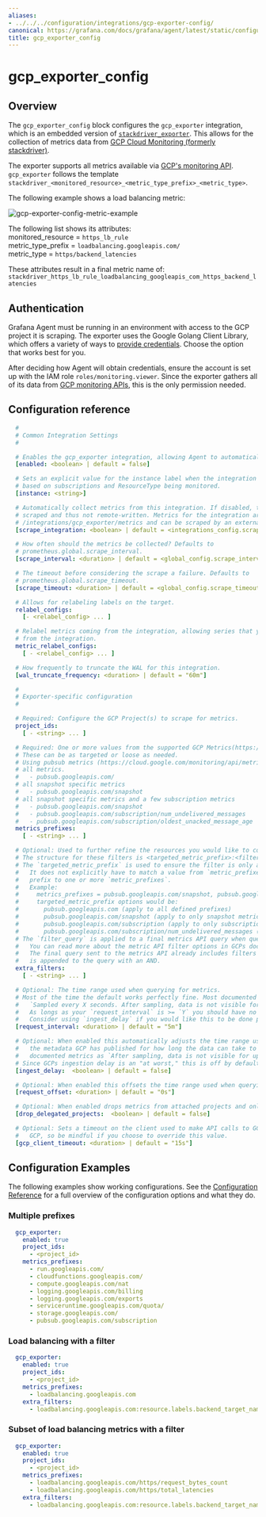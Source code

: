 ```yaml
---
aliases:
- ../../../configuration/integrations/gcp-exporter-config/
canonical: https://grafana.com/docs/grafana/agent/latest/static/configuration/integrations/gcp-exporter-config/
title: gcp_exporter_config
---
```


# gcp_exporter_config

## Overview
The `gcp_exporter_config` block configures the `gcp_exporter` integration, which is an embedded version of
[`stackdriver_exporter`](https://github.com/prometheus-community/stackdriver_exporter). This allows for the collection of
metrics data from [GCP Cloud Monitoring (formerly stackdriver)](https://cloud.google.com/monitoring/docs).

The exporter supports all metrics available via [GCP's monitoring API](https://cloud.google.com/monitoring/api/metrics_gcp). `gcp_exporter` follows the template `stackdriver_<monitored_resource>_<metric_type_prefix>_<metric_type>`.

The following example shows a load balancing metric:

![gcp-exporter-config-metric-example](https://grafana.com/media/docs/agent/gcp-exporter-config-metric-example.png)

The following list shows its attributes: \
monitored_resource = `https_lb_rule`\
metric_type_prefix = `loadbalancing.googleapis.com/`\
metric_type = `https/backend_latencies`

These attributes result in a final metric name of:
`stackdriver_https_lb_rule_loadbalancing_googleapis_com_https_backend_latencies`

## Authentication

Grafana Agent must be running in an environment with access to the GCP project it is scraping. The exporter
uses the Google Golang Client Library, which offers a variety of ways to [provide credentials](https://developers.google.com/identity/protocols/application-default-credentials). Choose the option that works best for you.

After deciding how Agent will obtain credentials, ensure the account is set up with the IAM role `roles/monitoring.viewer`.
Since the exporter gathers all of its data from [GCP monitoring APIs](https://cloud.google.com/monitoring/api/v3), this is the only permission needed.

## Configuration reference

```yaml
  #
  # Common Integration Settings
  #

  # Enables the gcp_exporter integration, allowing Agent to automatically collect metrics or expose gcp metrics.
  [enabled: <boolean> | default = false]

  # Sets an explicit value for the instance label when the integration is self-scraped. Default is
  # based on subscriptions and ResourceType being monitored.
  [instance: <string>]

  # Automatically collect metrics from this integration. If disabled, the exporter integration is run but not
  # scraped and thus not remote-written. Metrics for the integration are exposed at
  # /integrations/gcp_exporter/metrics and can be scraped by an external process.
  [scrape_integration: <boolean> | default = <integrations_config.scrape_integrations>]

  # How often should the metrics be collected? Defaults to
  # prometheus.global.scrape_interval.
  [scrape_interval: <duration> | default = <global_config.scrape_interval>]

  # The timeout before considering the scrape a failure. Defaults to
  # prometheus.global.scrape_timeout.
  [scrape_timeout: <duration> | default = <global_config.scrape_timeout>]

  # Allows for relabeling labels on the target.
  relabel_configs:
    [- <relabel_config> ... ]

  # Relabel metrics coming from the integration, allowing series that you don't care about to be dropped
  # from the integration.
  metric_relabel_configs:
    [ - <relabel_config> ... ]

  # How frequently to truncate the WAL for this integration.
  [wal_truncate_frequency: <duration> | default = "60m"]

  #
  # Exporter-specific configuration
  #

  # Required: Configure the GCP Project(s) to scrape for metrics.
  project_ids:
    [ - <string> ... ]

  # Required: One or more values from the supported GCP Metrics(https://cloud.google.com/monitoring/api/metrics_gcp).
  # These can be as targeted or loose as needed.
  # Using pubsub metrics (https://cloud.google.com/monitoring/api/metrics_gcp#gcp-pubsub) as an example
  # all metrics.
  #   - pubsub.googleapis.com/
  # all snapshot specific metrics
  #   - pubsub.googleapis.com/snapshot
  # all snapshot specific metrics and a few subscription metrics
  #   - pubsub.googleapis.com/snapshot
  #   - pubsub.googleapis.com/subscription/num_undelivered_messages
  #   - pubsub.googleapis.com/subscription/oldest_unacked_message_age
  metrics_prefixes:
    [ - <string> ... ]

  # Optional: Used to further refine the resources you would like to collect metrics from.
  # The structure for these filters is <targeted_metric_prefix>:<filter_query>.
  # The `targeted_metric_prefix` is used to ensure the filter is only applied to the metric_prefix(es) where it makes sense.
  #   It does not explicitly have to match a value from `metric_prefixes` but the `targeted_metric_prefix` must be at least a
  #   prefix to one or more `metric_prefixes`.
  #   Example:
  #     metrics_prefixes = pubsub.googleapis.com/snapshot, pubsub.googleapis.com/subscription/num_undelivered_messages
  #     targeted_metric_prefix options would be:
  #       pubsub.googleapis.com (apply to all defined prefixes)
  #       pubsub.googleapis.com/snapshot (apply to only snapshot metrics)
  #       pubsub.googleapis.com/subscription (apply to only subscription metrics)
  #       pubsub.googleapis.com/subscription/num_undelivered_messages (apply to only the specific subscription metric)
  # The `filter_query` is applied to a final metrics API query when querying for metric data
  #   You can read more about the metric API filter options in GCPs documentation https://cloud.google.com/monitoring/api/v3/filters.
  #   The final query sent to the metrics API already includes filters for project and metric type. Each applicable `filter_query`
  #   is appended to the query with an AND.
  extra_filters:
    [ - <string> ... ]

  # Optional: The time range used when querying for metrics.
  # Most of the time the default works perfectly fine. Most documented metrics include a comments of the form
  #   `Sampled every X seconds. After sampling, data is not visible for up to Y seconds.`
  #   As longs as your `request_interval` is >= `Y` you should have no issues.
  #   Consider using `ingest_delay` if you would like this to be done programmatically or are gathering slower moving metrics.
  [request_interval: <duration> | default = "5m"]

  # Optional: When enabled this automatically adjusts the time range used when querying for metrics backwards based on
  #   the metadata GCP has published for how long the data can take to be ingested. You can see the values for this in
  #   documented metrics as `After sampling, data is not visible for up to Y seconds.`
  # Since GCPs ingestion delay is an "at worst," this is off by default to ensure data is gathered as soon as it's available.
  [ingest_delay:  <boolean> | default = false]

  # Optional: When enabled this offsets the time range used when querying for metrics by a set amount.
  [request_offset: <duration> | default = "0s"]

  # Optional: When enabled drops metrics from attached projects and only fetches metrics from the explicitly configured `project_ids`.
  [drop_delegated_projects:  <boolean> | default = false]

  # Optional: Sets a timeout on the client used to make API calls to GCP. A single scrape can initiate numerous calls to
  #   GCP, so be mindful if you choose to override this value.
  [gcp_client_timeout: <duration> | default = "15s"]
```

## Configuration Examples

The following examples show working configurations. See the [Configuration Reference](#config-reference) for a full
overview of the configuration options and what they do.

### Multiple prefixes
```yaml
  gcp_exporter:
    enabled: true
    project_ids:
      - <project_id>
    metrics_prefixes:
      - run.googleapis.com/
      - cloudfunctions.googleapis.com/
      - compute.googleapis.com/nat
      - logging.googleapis.com/billing
      - logging.googleapis.com/exports
      - serviceruntime.googleapis.com/quota/
      - storage.googleapis.com/
      - pubsub.googleapis.com/subscription
```

### Load balancing with a filter
```yaml
  gcp_exporter:
    enabled: true
    project_ids:
      - <project_id>
    metrics_prefixes:
      - loadbalancing.googleapis.com
    extra_filters:
      - loadbalancing.googleapis.com:resource.labels.backend_target_name="sample-value"
```

### Subset of load balancing metrics with a filter
```yaml
  gcp_exporter:
    enabled: true
    project_ids:
      - <project_id>
    metrics_prefixes:
      - loadbalancing.googleapis.com/https/request_bytes_count
      - loadbalancing.googleapis.com/https/total_latencies
    extra_filters:
      - loadbalancing.googleapis.com:resource.labels.backend_target_name="sample-value"
```
